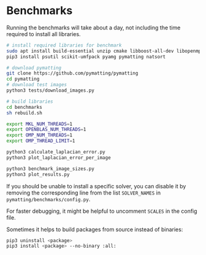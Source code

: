 # Benchmarks

Running the benchmarks will take about a day, not including the time required to install all libraries.

```bash
# install required libraries for benchmark
sudo apt install build-essential unzip cmake libboost-all-dev libopenmpi-dev libmumps-dev petsc-dev libsuitesparse-dev swig
pip3 install psutil scikit-umfpack pyamg pymatting natsort

# download pymatting
git clone https://github.com/pymatting/pymatting
cd pymatting
# download test images
python3 tests/download_images.py

# build libraries
cd benchmarks
sh rebuild.sh

export MKL_NUM_THREADS=1
export OPENBLAS_NUM_THREADS=1
export OMP_NUM_THREADS=1
export OMP_THREAD_LIMIT=1

python3 calculate_laplacian_error.py
python3 plot_laplacian_error_per_image

python3 benchmark_image_sizes.py
python3 plot_results.py
```

If you should be unable to install a specific solver, you can disable it by removing the corresponding line from the list `SOLVER_NAMES` in `pymatting/benchmarks/config.py`.

For faster debugging, it might be helpful to uncomment `SCALES` in the config file.

Sometimes it helps to build packages from source instead of binaries:

```bash
pip3 uninstall <package>
pip3 install <package> --no-binary :all:
```
